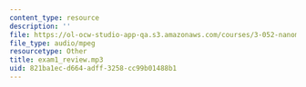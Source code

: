 ```yaml
---
content_type: resource
description: ''
file: https://ol-ocw-studio-app-qa.s3.amazonaws.com/courses/3-052-nanomechanics-of-materials-and-biomaterials-spring-2007/821ba1ecd664adff3258cc99b01488b1_exam1_review.mp3
file_type: audio/mpeg
resourcetype: Other
title: exam1_review.mp3
uid: 821ba1ec-d664-adff-3258-cc99b01488b1
---
```

